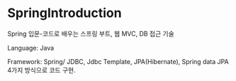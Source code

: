 # SpringIntroduction
Spring 입문-코드로 배우는 스프링 부트, 웹 MVC, DB 접근 기술

Language: Java 

Framework: Spring/ JDBC,  Jdbc Template, JPA(Hibernate), Spring data JPA 4가지 방식으로 코드 구현.
